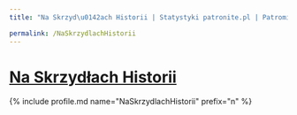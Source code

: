 ```yaml
---
title: "Na Skrzyd\u0142ach Historii | Statystyki patronite.pl | Patromierz"

permalink: /NaSkrzydlachHistorii
---
```


# [Na Skrzydłach Historii](https://patronite.pl/NaSkrzydlachHistorii)

{% include profile.md name="NaSkrzydlachHistorii" prefix="n" %}
